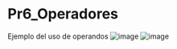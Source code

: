 # Pr6_Operadores
Ejemplo del uso de operandos
![image](https://github.com/user-attachments/assets/f337a10e-7a7d-4ed3-9758-e3bdcca5517b)
![image](https://github.com/user-attachments/assets/8d031334-3294-439c-9627-e9d9863b7572)
